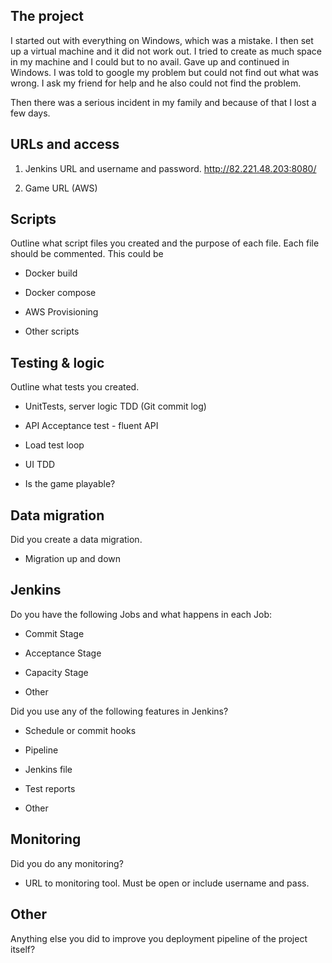 ## The project
I started out with everything on Windows, which was a mistake. I then set up a virtual machine and it did not work out. I tried to create as much space in my machine and I could but to no avail. Gave up and continued in Windows.
I was told to google my problem but could not find out what was wrong. I ask my friend for help and he also could not find the problem. 

Then there was a serious incident in my family and because of that I lost a few days. 



## URLs and access

1. Jenkins URL and username and password.
	http://82.221.48.203:8080/
	

2. Game URL (AWS)



## Scripts

Outline what script files you created and the purpose of each file. Each file should be commented. This could be

- Docker build

- Docker compose

- AWS Provisioning 

- Other scripts



## Testing & logic

Outline what tests you created.

- UnitTests, server logic TDD (Git commit log)

- API Acceptance test - fluent API

- Load test loop

- UI TDD

- Is the game playable?



## Data migration

Did you create a data migration.

- Migration up and down



## Jenkins

Do you have the following Jobs and what happens in each Job:

- Commit Stage

- Acceptance Stage

- Capacity Stage

- Other



Did you use any of the following features in Jenkins?

- Schedule or commit hooks

- Pipeline

- Jenkins file

- Test reports

- Other



## Monitoring

Did you do any monitoring?

- URL to monitoring tool. Must be open or include username and pass.



## Other

Anything else you did to improve you deployment pipeline of the project itself?